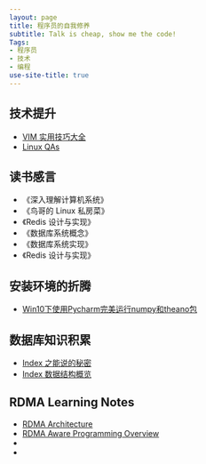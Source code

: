 ```yaml
---
layout: page
title: 程序员的自我修养
subtitle: Talk is cheap, show me the code!
Tags:
- 程序员
- 技术
- 编程
use-site-title: true
---
```


## 技术提升
- [VIM 实用技巧大全]()
- [Linux QAs](Blogs/qa-set) 

## 读书感言
- 《深入理解计算机系统》
- 《鸟哥的 Linux 私房菜》
- 《Redis 设计与实现》
- 《数据库系统概念》
- 《数据库系统实现》
- 《Redis 设计与实现》

## 安装环境的折腾
- [Win10下使用Pycharm完美运行numpy和theano包](Blogs/win10-pycharm-datascience)

## 数据库知识积累
- [Index 之能说的秘密](Blogs/Database/what-is-an-index)
- [Index 数据结构概览](Blogs/Database/index-structure-study)

## RDMA Learning Notes
- [RDMA Architecture](Blogs/rdma-architecture)
- [RDMA Aware Programming Overview](Blogs/rdma-overview)
- 
- 
